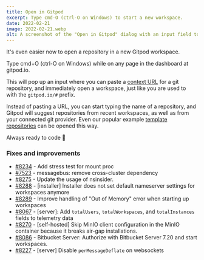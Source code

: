 ```yaml
---
title: Open in Gitpod
excerpt: Type cmd-O (ctrl-O on Windows) to start a new workspace.
date: 2022-02-21
image: 2022-02-21.webp
alt: A screenshot of the "Open in Gitpod" dialog with an input field to search for repositories and examples.
---
```


<script>
  import Contributors from "$lib/components/changelog/contributors.svelte";
</script>

It's even easier now to open a repository in a new Gitpod workspace.

Type cmd+O (ctrl-O on Windows) while on any page in the dashboard at gitpod.io.

This will pop up an input where you can paste a [context URL](/docs/introduction/learn-gitpod/context-url) for a git repository, and immediately open a workspace, just like you are used to with the `gitpod.io/#` prefix.

Instead of pasting a URL, you can start typing the name of a repository, and Gitpod will suggest repositories from recent workspaces, as well as from your connected git provider. Even our popular example [template repositories](/docs/introduction/getting-started#popular-templates) can be opened this way.

Always ready to code 🚀

<p><Contributors usernames="jankeromnes,svenefftinge,gtsiolis,JanKoehnlein,jldec" /></p>

### Fixes and improvements

- [#8234](https://github.com/gitpod-io/gitpod/pull/8234) - Add stress test for mount proc <Contributors usernames="Furisto,utam0k" />
- [#7523](https://github.com/gitpod-io/gitpod/pull/7523) - messagebus: remove cross-cluster dependency <Contributors usernames="JanKoehnlein,corneliusludmann,geropl" />
- [#8275](https://github.com/gitpod-io/gitpod/pull/8275) - Update the usage of nsinsider. <Contributors usernames="csweichel,utam0k" />
- [#8288](https://github.com/gitpod-io/gitpod/pull/8288) - [installer] Installer does not set default nameserver settings for workspaces anymore <Contributors usernames="corneliusludmann,csweichel" />
- [#8289](https://github.com/gitpod-io/gitpod/pull/8289) - Improve handling of "Out of Memory" error when starting up workspaces <Contributors usernames="aledbf,csweichel,kylos101,princerachit,sagor999" />
- [#8067](https://github.com/gitpod-io/gitpod/pull/8067) - [server]: Add `totalUsers`, `totalWorkspaces`, and `totalInstances` fields to telemetry data <Contributors usernames="Pothulapati,corneliusludmann,laushinka" />
- [#8270](https://github.com/gitpod-io/gitpod/pull/8270) - [self-hosted] Skip MinIO client configuration in the MinIO container because it breaks air-gap installations. <Contributors usernames="MrSimonEmms,corneliusludmann" />
- [#8086](https://github.com/gitpod-io/gitpod/pull/8086) - Bitbucket Server: Authorize with Bitbucket Server 7.20 and start workspaces. <Contributors usernames="AlexTugarev,corneliusludmann,jldec" />
- [#8227](https://github.com/gitpod-io/gitpod/pull/8227) - [server] Disable `perMessageDeflate` on websockets <Contributors usernames="AlexTugarev,geropl" />
